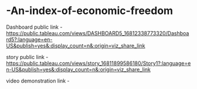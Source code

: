 # -An-index-of-economic-freedom


Dashboard public link - https://public.tableau.com/views/DASHBOARD5_16812338773320/Dashboard5?:language=en-US&publish=yes&:display_count=n&:origin=viz_share_link

story public link - https://public.tableau.com/views/story_16811899586180/Story1?:language=en-US&publish=yes&:display_count=n&:origin=viz_share_link

video demonstration link -
